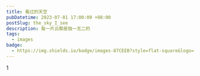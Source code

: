 ```yaml
---
title: 看过的天空
pubDatetime: 2023-07-01 17:00:00 +08:00
postSlug: the_sky_I_see
description: 每一片云都是独一无二的
tags:
  - images
badge:
  - https://img.shields.io/badge/images-87CEEB?style=flat-square&logo=
---
```


1
